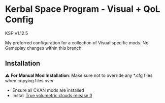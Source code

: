 # Kerbal Space Program - Visual + QoL Config
KSP v1.12.5

My preferred configuration for a collection of Visual specific mods. No Gameplay changes within this branch.

## Installation 
:warning: **For Manual Mod Installation**: Make sure not to override any *.cfg files when copying files over

- Ensure all CKAN mods are installed
- Install [True volumetric clouds release 3](https://www.patreon.com/posts/true-volumetric-87982960)

